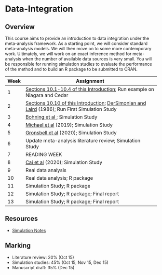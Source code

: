 # Data-Integration

## Overview

This course aims to provide an introduction to data integration under the meta-analysis framework.  As a starting point, we will consider standard meta-analysis models.  We will then move on to some more contemporary work.  Ultimately, we will work on an exact inference method for meta-analysis when the number of available data sources is very small. You will be responsible for running simulation studies to evaluate the performance of the method and to build an R package to be submitted to CRAN. 


| Week | Assignment                            |
|------|---------------------------------------|
| 1    | [Sections 10.1-10.4 of this Introduction](https://training.cochrane.org/handbook/current/chapter-10); Run example on Niagara and Cedar  |
| 2    | [Sections 10.10 of this Introduction](https://training.cochrane.org/handbook/current/chapter-10); [DerSimonian and Laird](https://pubmed.ncbi.nlm.nih.gov/3802833/) (1986); Run First Simulation Study    |
| 3   |  [Bohning et al ](https://pubmed.ncbi.nlm.nih.gov/12933591/);  Simulation Study|
| 4   |   [Michael et al](https://www.ncbi.nlm.nih.gov/pmc/articles/PMC7045874/) (2019); Simulation Study                       |
| 5 |     [Gronsbell et al](https://onlinelibrary.wiley.com/doi/full/10.1002/sim.8396) (2020); Simulation Study   |
| 6   |    Update meta-analysis literature review; Simulation Study                           |
| 7    | READING WEEK                                          |
| 8    | [Cai et al](https://arxiv.org/abs/2011.14423) (2020); Simulation Study |
| 9    | Real data analysis                                   |
| 10   | Real data analysis; R package                                   |
| 11   | Simulation Study; R package                                     |
| 12   | Simulation Study; R package; Final report                                   |
| 13   | Simulation Study; R package; Final report                                   |


## Resources

* [Simulation Notes](https://www4.stat.ncsu.edu/~davidian/st810a/simulation_handout.pdf)


## Marking

* Literature review: 20% (Oct 15)
* Simulation studies: 45% (Oct 15, Nov 15, Dec 15)
* Manuscript draft: 35%  (Dec 15)
